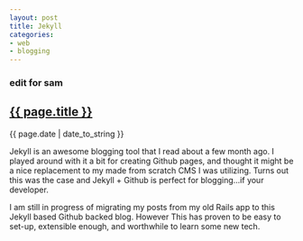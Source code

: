 ```yaml
---
layout: post
title: Jekyll
categories: 
- web 
- blogging
---
```


<h3>edit for sam</h3>
<div>
  <h2><a href="{{ page.url }}">{{ page.title }}</a></h2>
  <p>{{ page.date | date_to_string }}</p>
  <div>
	<p class="intro"><span class="first-letter">J</span>ekyll is an awesome blogging tool that I read about a few month ago.  I played around with it a bit for creating Github pages, and thought it might be a nice replacement to my made from scratch CMS I was utilizing.  Turns out this was the case and Jekyll + Github is perfect for blogging...if your developer.</p>
	<p>I am still in progress of migrating my posts from my old Rails app to this Jekyll based Github backed blog.  However This has proven to be easy to set-up, extensible enough, and worthwhile to learn some new tech.</p>
	</div>
</div>